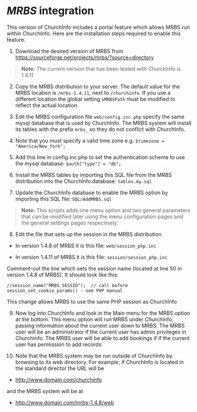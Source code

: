 # _MRBS_ integration

This version of ChurchInfo includes a portal feature which allows MRBS run
within ChurchInfo.  Here are the installation steps required to enable this
feature.

1. Download the desired version of MRBS from https://sourceforge.net/projects/mrbs/?source=directory
>**Note:** The current version that has been tested with ChurchInfo is 1.4.11

2. Copy the MRBS distribution to your server.  The default value for the MRBS location is `/mrbs-1.4.11`, next to `/churchinfo`.  If you use a different location the global setting `sMRBSPath` must be modified to reflect the actual location.

3. Edit the MRBS configuration file `web/config.inc.php` specify the same mysql database that is used by ChurchInfo.  The MRBS system will install its tables with the prefix `mrbs_` so they do not conflict with ChurchInfo.

4. Note that you must specify a valid time zone e.g. `$timezone = "America/New_York";`

5. Add this line in config.inc.php to set the authentication scheme to use the mysql database: `$auth["type"] = "db";`

6. Install the MRBS tables by importing this SQL file from the MRBS distribution into the ChurchInfo database: `tables.my.sql`

7. Update the ChurchInfo database to enable the MRBS option by importing this SQL file: `SQL/AddMRBS.sql`
>**Note:** This scripts adds one menu option and two general parameters that can be modified later using the menu configuration pages and the general settings pages respectively.

8. Edit the file that sets up the session in the MRBS distribution.
  - In version 1.4.8 of MRBS it is this file: `web/session_php.inc`

  - In version 1.4.11 of MRBS it is this file: `session/session_php.inc`

  Comment-out the line which sets the session name (located at line 50 in version 1.4.8 of MRBS). It should look like this:

  ```
  //session_name("MRBS_SESSID");  // call before session_set_cookie_params() - see PHP manual
  ```

  This change allows MRBS to use the same PHP session as ChurchInfo

9. Now log into ChurchInfo and look in the Main menu for the MRBS option at the bottom.  This  menu option will run MRBS under ChurchInfo, passing information about the current user down to MRBS.  The MRBS user will be an administrator if the current user has admin privileges in ChurchInfo.  The MRBS user will be able to add bookings if if the current user has permission to add records.  

10. Note that the MRBS system may be run outside of ChurchInfo by browsing to its web directory. For example, if ChurchInfo is located in the standard director the URL will be

  - http://www.domain.com/churchinfo

  and the MRBS system will be at

  - http://www.domain.com/mrbs-1.4.8/web
